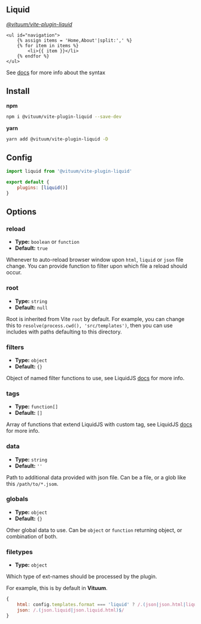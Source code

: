 ## Liquid
_[@vituum/vite-plugin-liquid](https://github.com/vituum/vite-plugin-liquid)_

```twig
<ul id="navigation">
    {% assign items = 'Home,About'|split:',' %}
    {% for item in items %}
        <li>{{ item }}</li>
    {% endfor %}
</ul>
```

See [docs](https://liquidjs.com/) for more info about the syntax

## Install
**npm**
```bash
npm i @vituum/vite-plugin-liquid --save-dev
```
**yarn**
```bash
yarn add @vituum/vite-plugin-liquid -D
```

## Config
```javascript
import liquid from '@vituum/vite-plugin-liquid'

export default {
    plugins: [liquid()]
}
```

## Options

### reload
- **Type:** `boolean` or `function`
- **Default:** `true`

Whenever to auto-reload browser window upon `html`, `liquid` or `json` file change. You can provide function to filter upon which file a reload should occur.

### root
- **Type:** `string`
- **Default:** `null`

Root is inherited from Vite `root` by default. For example, you can change this to `resolve(process.cwd(), 'src/templates')`, then you can use includes with paths defaulting to this directory.

### filters
- **Type:** `object`
- **Default:** `{}`

Object of named filter functions to use, see LiquidJS [docs](https://liquidjs.com/tutorials/register-filters-tags.html#Register-Filters) for more info.

### tags
- **Type:** `function[]`
- **Default:** `[]`

Array of functions that extend LiquidJS with custom tag, see LiquidJS [docs](https://liquidjs.com/tutorials/register-filters-tags.html#Register-Tags) for more info.

### data
- **Type:** `string`
- **Default:** `''`

Path to additional data provided with json file. Can be a file, or a glob like this `/path/to/*.jsom`.

### globals
- **Type:** `object`
- **Default:** `{}`

Other global data to use. Can be `object` or `function` returning object, or combination of both.

### filetypes
- **Type:** `object`

Which type of ext-names should be processed by the plugin.

For example, this is by default in **Vituum**.

```javascript
{
    html: config.templates.format === 'liquid' ? /.(json|json.html|liquid.json|liquid.json.html|liquid|liquid.html)$/ : /.(liquid.json|liquid.json.html|liquid|liquid.html)$/,
    json: /.(json.liquid|json.liquid.html)$/
}
```
